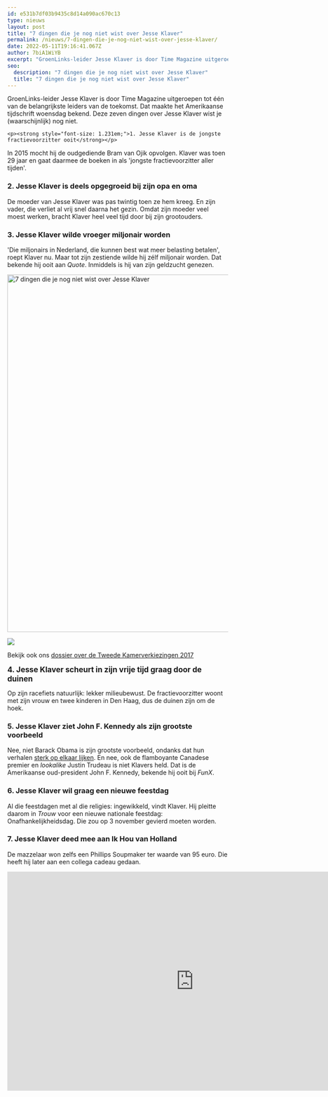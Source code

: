 ```yaml
---
id: e531b7df03b9435c8d14a090ac670c13
type: nieuws
layout: post
title: "7 dingen die je nog niet wist over Jesse Klaver"
permalink: /nieuws/7-dingen-die-je-nog-niet-wist-over-jesse-klaver/
date: 2022-05-11T19:16:41.067Z
author: 7biA1WiYB
excerpt: "GroenLinks-leider Jesse Klaver is door Time Magazine uitgeroepen tot één van de belangrijkste leiders van de toekomst. Dat maakte het Amerikaanse tijdschrift woensdag bekend. Deze zeven dingen over Jesse Klaver wist je (waarschijnlijk) nog niet.  "
seo:
  description: "7 dingen die je nog niet wist over Jesse Klaver"
  title: "7 dingen die je nog niet wist over Jesse Klaver"
---
```

GroenLinks-leider Jesse Klaver is door Time Magazine uitgeroepen tot één van de belangrijkste leiders van de toekomst. Dat maakte het Amerikaanse tijdschrift woensdag bekend. Deze zeven dingen over Jesse Klaver wist je (waarschijnlijk) nog niet.  

    <p><strong style="font-size: 1.231em;">1. Jesse Klaver is de jongste fractievoorzitter ooit</strong></p>
<p>In 2015 mocht hij de oudgediende Bram van Ojik opvolgen. Klaver was toen 29 jaar en gaat daarmee de boeken in als 'jongste fractievoorzitter aller tijden'.</p>
<h3><strong>2. Jesse Klaver is deels opgegroeid bij zijn opa en oma</strong></h3>
<p>De moeder van Jesse Klaver was pas twintig toen ze hem kreeg. En zijn vader, die verliet al vrij snel daarna het gezin. Omdat zijn moeder veel moest werken, bracht Klaver heel veel tijd door bij zijn grootouders.</p>
<h3><strong>3. Jesse Klaver wilde vroeger miljonair worden</strong></h3>
<p>'Die miljonairs in Nederland, die kunnen best wat meer belasting betalen', roept Klaver nu. Maar tot zijn zestiende wilde hij zélf miljonair worden. Dat bekende hij ooit aan <em>Quote</em>. Inmiddels is hij van zijn geldzucht genezen.</p>
<p><div class="media media-element-container media-default"><div id="file-415113" class="file file-image file-image-jpeg">

        
  
  <div class="content">
    <img alt="7 dingen die je nog niet wist over Jesse Klaver" title="Beeld: ANP" height="816" width="1496" class="media-element file-default" data-delta="1" src="https://7dagen.netlify.app/sites/default/files/ANP-47626245.jpg">  </div>

  
</div>
</div>
<div class="kader">
<p><img class="kaderafbeelding" src="https://7dagen.netlify.app/sites/default/files/ff.png"></p>
<p>Bekijk ook ons <a href="https://7dagen.netlify.app/verkiezingen">dossier over de Tweede Kamerverkiezingen 2017</a></p>
</div>
<p><strong style="font-size: 1.231em;">4. Jesse Klaver scheurt in zijn vrije tijd graag door de duinen</strong></p>
<p>Op zijn racefiets natuurlijk: lekker milieubewust. De fractievoorzitter woont met zijn vrouw en twee kinderen in Den Haag, dus de duinen zijn om de hoek.</p>
<h3><strong>5. Jesse Klaver ziet John F. Kennedy als zijn grootste voorbeeld</strong></h3>
<p>Nee, niet Barack Obama is zijn grootste voorbeeld, ondanks dat hun verhalen <a href="https://www.youtube.com/watch?v=lsVGyKMHkKg" target="_blank">sterk op elkaar lijken</a>. En nee, ook de flamboyante Canadese premier en <em>lookalike </em>Justin Trudeau is niet Klavers held. Dat is de Amerikaanse oud-president John F. Kennedy, bekende hij ooit bij <em>FunX</em>.</p>
<h3><strong>6. Jesse Klaver wil graag een nieuwe feestdag</strong></h3>
<p>Al die feestdagen met al die religies: ingewikkeld, vindt Klaver. Hij pleitte daarom in <em>Trouw </em>voor een nieuwe nationale feestdag: Onafhankelijkheidsdag. Die zou op 3 november gevierd moeten worden.</p>
<h3><strong>7. Jesse Klaver deed mee aan Ik Hou van Holland</strong></h3>
<p>De mazzelaar won zelfs een Phillips Soupmaker ter waarde van 95 euro. Die heeft hij later aan een collega cadeau gedaan.</p>
<p><iframe allowfullscreen="" frameborder="0" height="500" src="https://www.youtube.com/embed/rwKiN6fDfb8" width="850"></iframe></p>
  
